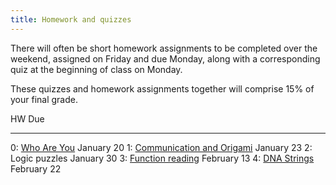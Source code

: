 ```yaml
---
title: Homework and quizzes
---
```


There will often be short homework assignments to be completed over
the weekend, assigned on Friday and due Monday, along with a
corresponding quiz at the beginning of class on Monday.

These quizzes and homework assignments together will comprise 15% of
your final grade.

HW                                                                                                                    Due
------------------                                                                                                    ----
0: [Who Are You](https://docs.google.com/forms/d/e/1FAIpQLSfrKyLhATf3Zz2z_VyEOuuwzuxaUk9LuoqTAeycjJqs08V76w/viewform) January 20
1: [Communication and Origami](http://mgoadric.github.io/csci150/homework/origami.html)                               January 23
2: Logic puzzles                                                                                                      January 30
3: [Function reading](static/function-reading.html)                                                                   February 13
4: [DNA Strings](static/dna-strings.html)                                                                             February 22

<!--
5: [While, string, and list reading](static/loop-string-reading.html)                                              March 2
6: [Zen reading -- section 1](http://mgoadric.github.io/csci150/homework/zen.html)                                 March 30
7: [System analysis](static/system-analysis.html)                                                                  April 4
-->
